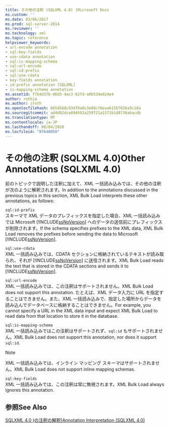 ```yaml
---
title: その他の注釈 (SQLXML 4.0) |Microsoft Docs
ms.custom: ''
ms.date: 03/06/2017
ms.prod: sql-server-2014
ms.reviewer: ''
ms.technology: xml
ms.topic: reference
helpviewer_keywords:
- url-encode annotation
- sql:key-fields
- use-cdata annotation
- sql:is-mapping-schema
- sql:url-encode
- sql:id-prefix
- sql:use-cdata
- key-fields annotation
- id-prefix annotation [SQLXML]
- is-mapping-schema annotation
ms.assetid: f7b4d37b-d6d3-4ac3-b2fd-a0b534a924e4
author: rothja
ms.author: jroth
ms.openlocfilehash: b654568c93df0a0c3e08cf6eaa615b7026a9c18a
ms.sourcegitcommit: ad4d92dce894592a259721a1571b1d8736abacdb
ms.translationtype: MT
ms.contentlocale: ja-JP
ms.lasthandoff: 08/04/2020
ms.locfileid: "87640850"
---
```

# <a name="other-annotations-sqlxml-40"></a><span data-ttu-id="3d992-102">その他の注釈 (SQLXML 4.0)</span><span class="sxs-lookup"><span data-stu-id="3d992-102">Other Annotations (SQLXML 4.0)</span></span>
  <span data-ttu-id="3d992-103">前のトピックで説明した注釈に加えて、XML 一括読み込みでは、その他の注釈が次のように解釈されます。</span><span class="sxs-lookup"><span data-stu-id="3d992-103">In addition to the annotations discussed in the previous topics in this section, XML Bulk Load interprets these other annotations, as follows:</span></span>  
  
 `sql:id-prefix`  
 <span data-ttu-id="3d992-104">スキーマで XML データのプレフィックスを指定した場合、XML 一括読み込みでは Microsoft [!INCLUDE[ssNoVersion](../../../includes/ssnoversion-md.md)] へのデータの送信前にプレフィックスが削除されます。</span><span class="sxs-lookup"><span data-stu-id="3d992-104">If the schema specifies prefixes to the XML data, XML Bulk Load removes the prefixes before sending the data to Microsoft [!INCLUDE[ssNoVersion](../../../includes/ssnoversion-md.md)].</span></span>  
  
 `sql:use-cdata`  
 <span data-ttu-id="3d992-105">XML 一括読み込みでは、CDATA セクションに格納されているテキストが読み取られ、それが [!INCLUDE[ssNoVersion](../../../includes/ssnoversion-md.md)] に送信されます。</span><span class="sxs-lookup"><span data-stu-id="3d992-105">XML Bulk Load reads the text that is stored in the CDATA sections and sends it to [!INCLUDE[ssNoVersion](../../../includes/ssnoversion-md.md)].</span></span>  
  
 `sql:url-encode`  
 <span data-ttu-id="3d992-106">XML 一括読み込みでは、この注釈はサポートされません。</span><span class="sxs-lookup"><span data-stu-id="3d992-106">XML Bulk Load does not support this annotation.</span></span> <span data-ttu-id="3d992-107">たとえば、XML データ入力に URL を指定することはできません。また、XML 一括読み込みで、指定した場所からデータを読み込んでデータベースに格納することはできません。</span><span class="sxs-lookup"><span data-stu-id="3d992-107">For example, you cannot specify a URL in the XML data input and expect XML Bulk Load to read data from that location to store it in the database.</span></span>  
  
 `sql:is-mapping-schema`  
 <span data-ttu-id="3d992-108">XML 一括読み込みではこの注釈はサポートされず、`sql:id` もサポートされません。</span><span class="sxs-lookup"><span data-stu-id="3d992-108">XML Bulk Load does not support this annotation, nor does it support `sql:id`.</span></span>  
  
> [!NOTE]  
>  <span data-ttu-id="3d992-109">XML 一括読み込みでは、インライン マッピング スキーマはサポートされません。</span><span class="sxs-lookup"><span data-stu-id="3d992-109">XML Bulk Load does not support inline mapping schemas.</span></span>  
  
 `sql:key-fields`  
 <span data-ttu-id="3d992-110">XML 一括読み込みでは、この注釈は常に無視されます。</span><span class="sxs-lookup"><span data-stu-id="3d992-110">XML Bulk Load always ignores this annotation.</span></span>  
  
## <a name="see-also"></a><span data-ttu-id="3d992-111">参照</span><span class="sxs-lookup"><span data-stu-id="3d992-111">See Also</span></span>  
 [<span data-ttu-id="3d992-112">SQLXML 4.0 &#40;の注釈の解釈&#41;</span><span class="sxs-lookup"><span data-stu-id="3d992-112">Annotation Interpretation &#40;SQLXML 4.0&#41;</span></span>](annotation-interpretation-sqlxml-4-0.md)  
  
  
